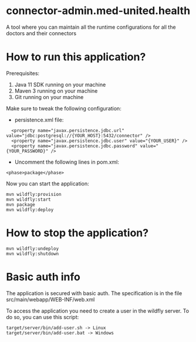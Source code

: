 # connector-admin.med-united.health

A tool where you can maintain all the runtime configurations for all the doctors and their connectors

# How to run this application?

Prerequisites:

1. Java 11 SDK running on your machine
2. Maven 3 running on your machine
3. Git running on your machine

Make sure to tweak the following configuration:

- persistence.xml file:
```
  <property name="javax.persistence.jdbc.url" value="jdbc:postgresql://{YOUR_HOST}:5432/connector" />
  <property name="javax.persistence.jdbc.user" value="{YOUR_USER}" /> 
  <property name="javax.persistence.jdbc.password" value="{YOUR_PASSWORD}" /> 
```
- Uncomment the following lines in pom.xml:
```
<phase>package</phase>
```

Now you can start the application:
```
mvn wildfly:provision
mvn wildfly:start
mvn package
mvn wildfly:deploy
```
# How to stop the application?
```
mvn wildfly:undeploy
mvn wildfly:shutdown
```

# Basic auth info

The application is secured with basic auth. The specification is in the file src/main/webapp/WEB-INF/web.xml

To access the application you need to create a user in the wildfly server. To do so, you can use this script:
```
target/server/bin/add-user.sh -> Linux
target/server/bin/add-user.bat -> Windows
```
